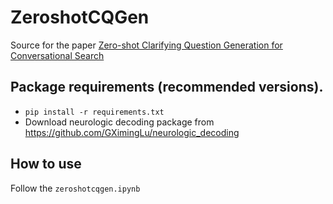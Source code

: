# ZeroshotCQGen
Source for the paper [Zero-shot Clarifying Question Generation for Conversational Search](https://arxiv.org/abs/2301.12660)

## Package requirements (recommended versions).
* `pip install -r requirements.txt`
* Download neurologic decoding package from https://github.com/GXimingLu/neurologic_decoding

## How to use
Follow the `zeroshotcqgen.ipynb`
